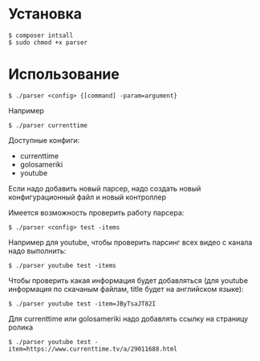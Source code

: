 # Установка

    $ composer intsall
    $ sudo chmod +x parser

# Использование

    $ ./parser <config> {[command] -param=argument}

Например 

    $ ./parser currenttime
    
Доступные конфиги:

 - currenttime
 - golosameriki
 - youtube
 
Если надо добавить новый парсер, надо создать новый конфигурационный файл и новый контроллер

Имеется возможность проверить работу парсера:

    $ ./parser <config> test -items

Например для youtube, чтобы проверить парсинг всех видео с канала надо выполнить:

    $ ./parser youtube test -items

Чтобы проверить какая информация будет добавляться (для youtube информация по скачаным файлам, title будет на английском языке):

    $ ./parser youtube test -item=JByTsaJT82I


Для currenttime или golosameriki надо добавлять ссылку на страницу ролика

    $ ./parser youtube test -item=https://www.currenttime.tv/a/29011688.html
